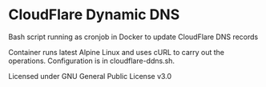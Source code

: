 # CloudFlare Dynamic DNS
Bash script running as cronjob in Docker to update CloudFlare DNS records

Container runs latest Alpine Linux and uses cURL to carry out the operations.
Configuration is in cloudflare-ddns.sh.

Licensed under GNU General Public License v3.0